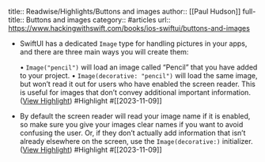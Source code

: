 title:: Readwise/Highlights/Buttons and images
author:: [[Paul Hudson]]
full-title:: Buttons and images
category:: #articles
url:: https://www.hackingwithswift.com/books/ios-swiftui/buttons-and-images
- SwiftUI has a dedicated `Image` type for handling pictures in your apps, and there are three main ways you will create them:
  
  •   `Image("pencil")` will load an image called “Pencil” that you have added to your project.
  •   `Image(decorative: "pencil")` will load the same image, but won’t read it out for users who have enabled the screen reader. This is useful for images that don’t convey additional important information. ([View Highlight](https://read.readwise.io/read/01het38n7jat6hv7q1g2qnnty5)) #Highlight #[[2023-11-09]]
- By default the screen reader will read your image name if it is enabled, so make sure you give your images clear names if you want to avoid confusing the user. Or, if they don’t actually add information that isn’t already elsewhere on the screen, use the `Image(decorative:)` initializer. ([View Highlight](https://read.readwise.io/read/01het391bfm9sqa8hh7sxvcw70)) #Highlight #[[2023-11-09]]